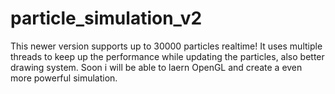 # particle_simulation_v2
This newer version supports up to 30000 particles realtime! It uses multiple threads to keep up the performance while updating the particles, also better drawing system. Soon i will be able to laern OpenGL and create a even more powerful simulation.
